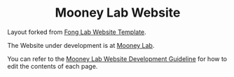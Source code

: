 <h1 align="center">Mooney Lab Website</h1>

Layout forked from </a>[Fong Lab Website Template](https://github.com/fong-lab/fong-lab.github.io)</a>.

The Website under development is at [Mooney Lab](https://renxinyang.github.io/mooney_lab.github.io/).

You can refer to the [Mooney Lab Website Development Guideline](https://docs.google.com/document/d/1dMraEFVs8S8aHq_UeIm7g3zI6ifgcVV5PbS9yvPyRZU/edit?usp=sharing) for how to edit the contents of each page. 

